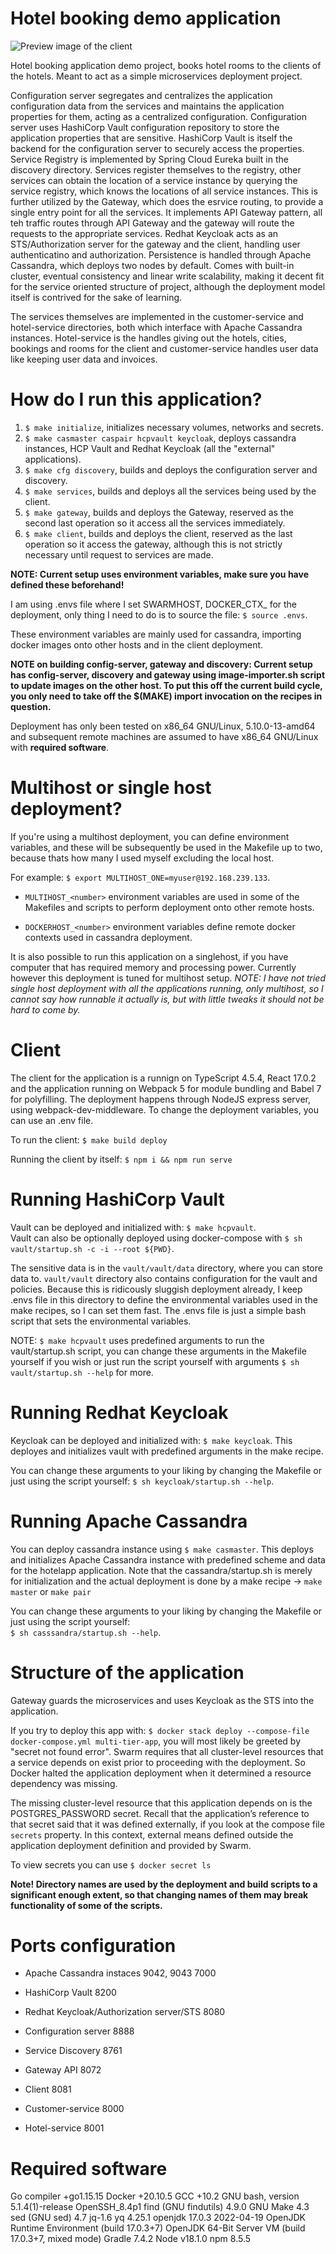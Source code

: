 # Hotel booking demo application

![Preview image of the client](./client/public/static/hotelapp_preview.webp)

Hotel booking application demo project, books hotel rooms to the clients of the hotels. Meant to act as a simple microservices deployment project. 

Configuration server segregates and centralizes the application configuration data from the services and maintains the application properties for them, acting as a centralized configuration. Configuration server uses HashiCorp Vault configuration repository to store the application properties that are sensitive. HashiCorp Vault is itself the backend for the configuration server to securely access the properties. Service Registry is implemented by Spring Cloud Eureka built in the discovery directory. Services register themselves to the registry, other services can obtain the location of a service instance by querying the service registry, which knows the locations of all service instances. This is further utilized by the Gateway, which does the esrvice routing, to provide a single entry point for all the services. It implements API Gateway pattern, all teh traffic routes through API Gateway and the gateway will route the requests to the appropriate services. Redhat Keycloak acts as an STS/Authorization server for the gateway and the client, handling user authenticatino and authorization. Persistence is handled through Apache Cassandra, which deploys two nodes by default. Comes with built-in cluster, eventual consistency and linear write scalability, making it decent fit for the service oriented structure of project, although the deployment model itself is contrived for the sake of learning.

The services themselves are implemented in the customer-service and hotel-service directories, both which interface with Apache Cassandra instances. Hotel-service is the handles giving out the hotels, cities, bookings and rooms for the client and customer-service handles user data like keeping user data and invoices.

# How do I run this application?

1. `$ make initialize`, initializes necessary volumes, networks and secrets.
2. `$ make casmaster caspair hcpvault keycloak`, deploys cassandra instances, HCP Vault and Redhat Keycloak (all the "external" applications).
3. `$ make cfg discovery`, builds and deploys the configuration server and discovery.
4. `$ make services`, builds and deploys all the services being used by the client.
5. `$ make gateway`, builds and deploys the Gateway, reserved as the second last operation so it access all the services immediately.
6. `$ make client`, builds and deploys the client, reserved as the last operation so it access the gateway, although this is not strictly necessary until request to services are made.

**NOTE: Current setup uses environment variables, make sure you have defined these beforehand!**

I am using .envs file where I set SWARMHOST, DOCKER\_CTX\_<number> for the deployment, 
    only thing I need to do is to source the file: 
      ```$ source .envs```.
    
  These environment variables are mainly used for cassandra, importing docker images onto other hosts and in the client deployment.

**NOTE on building config-server, gateway and discovery: Current setup has config-server, discovery and gateway using image-importer.sh script to update images on the other host. To put this off the current build cycle, you only need to take off the $(MAKE) import invocation on the recipes in question.**

Deployment has only been tested on x86_64 GNU/Linux, 5.10.0-13-amd64 and subsequent remote machines are assumed to have x86_64 GNU/Linux with **required software**.

# Multihost or single host deployment?

If you're using a multihost deployment, you can define environment variables, and these will be subsequently be used in the Makefile up to two, because thats how many I used myself excluding the local host.

For example: `$ export MULTIHOST_ONE=myuser@192.168.239.133`.

* `MULTIHOST_<number>` environment variables are used in some of the Makefiles and scripts to perform deployment onto other remote hosts.

* `DOCKERHOST_<number>` environment variables define remote docker contexts used in cassandra deployment.

It is also possible to run this application on a singlehost, if you have computer that has required memory and processing power. Currently however this deployment is tuned for multihost setup.
*NOTE: I have not tried single host deployment with all the applications running, only multihost, so I cannot say how runnable it actually is, but with little tweaks it should not be hard to come by.*

# Client

The client for the application is a runnign on TypeScript 4.5.4, React 17.0.2 and the application running on Webpack 5 for module bundling and Babel 7 for polyfilling. The deployment happens through NodeJS express server, using webpack-dev-middleware. To change the deployment variables, you can use an .env file.

To run the client: `$ make build deploy`

Running the client by itself: `$ npm i && npm run serve`

# Running HashiCorp Vault

Vault can be deployed and initialized with: ```$ make hcpvault```.  
Vault can also be optionally deployed using docker-compose with ```$ sh vault/startup.sh -c -i --root ${PWD}```.  

The sensitive data is in the `vault/vault/data` directory, where you can store data to. `vault/vault` directory also contains configuration for the vault and policies. Because this is ridicously sluggish deployment already, I keep .envs file in this directory to define the environmental variables used in the make recipes, so I can set them fast. The .envs file is just a simple bash script that sets the environmental variables.

NOTE: ```$ make hcpvault``` uses predefined arguments to run the vault/startup.sh script, you can change these arguments in the Makefile yourself if you wish or just run the script yourself with arguments ```$ sh vault/startup.sh --help``` for more.

# Running Redhat Keycloak

Keycloak can be deployed and initialized with: `$ make keycloak`. 
This deployes and initializes vault with predefined arguments in the make recipe.

You can change these arguments to your liking by changing the Makefile or just using the script yourself: ```$ sh keycloak/startup.sh --help```.

# Running Apache Cassandra

You can deploy cassandra instance using `$ make casmaster`.
This deploys and initializes Apache Cassandra instance with predefined scheme and data for the hotelapp application. Note that the cassandra/startup.sh is merely for initialization and the actual deployment is done by a make recipe -> `make master` or `make pair`

You can change these arguments to your liking by changing the Makefile or just using the script yourself:   
```$ sh casssandra/startup.sh --help```.

# Structure of the application

Gateway guards the microservices and uses Keycloak as the STS into the application.

If you try to deploy this app with: `$ docker stack deploy --compose-file docker-compose.yml multi-tier-app`, you will most likely be greeted by "secret not found error". Swarm requires that all cluster-level resources that a service depends on exist prior to proceeding with the deployment. So Docker halted the application deployment when it determined a resource dependency was missing.

The missing cluster-level resource that this application depends on is the POSTGRES\_PASSWORD secret. Recall that the application’s reference to that secret said that it was defined externally, if you look at the compose file `secrets` property. In this context, external means defined outside the application deployment definition and provided by Swarm.

To view secrets you can use `$ docker secret ls`

**Note! Directory names are used by the deployment and build scripts to a significant enough extent, so that changing names of them may break functionality of some of the scripts.**

# Ports configuration

* Apache Cassandra instaces 9042, 9043 7000
* HashiCorp Vault 8200
* Redhat Keycloak/Authorization server/STS 8080

* Configuration server 8888
* Service Discovery 8761
* Gateway API 8072

* Client 8081
* Customer-service 8000
* Hotel-service 8001

# Required software

Go compiler +go1.15.15
Docker +20.10.5
GCC +10.2
GNU bash, version 5.1.4(1)-release 
OpenSSH\_8.4p1
find (GNU findutils) 4.9.0
GNU Make 4.3
sed (GNU sed) 4.7
jq-1.6
yq 4.25.1
openjdk 17.0.3 2022-04-19
OpenJDK Runtime Environment (build 17.0.3+7)
OpenJDK 64-Bit Server VM (build 17.0.3+7, mixed mode)
Gradle 7.4.2
Node v18.1.0
npm 8.5.5
